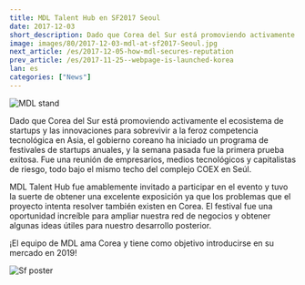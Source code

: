 ```yaml
---
title: MDL Talent Hub en SF2017 Seoul
date: 2017-12-03
short_description: Dado que Corea del Sur está promoviendo activamente el ecosistema de startups y las innovaciones para sobrevivir a la feroz competencia tecnológica en Asia 
image: images/80/2017-12-03-mdl-at-sf2017-Seoul.jpg
next_article: /es/2017-12-05-how-mdl-secures-reputation
prev_article: /es/2017-11-25--webpage-is-launched-korea
lan: es
categories: ["News"]
---
```


![MDL stand](https://gateway.ipfs.io/ipfs/QmdYQCaVShYseZF4eWZC1VxzyYR7h31ZXwFiBd8SgzZLVB/MDL_sf2017.jpeg)

Dado que Corea del Sur está promoviendo activamente el ecosistema de startups y las innovaciones para sobrevivir a la feroz competencia tecnológica en Asia, el gobierno coreano ha iniciado un programa de festivales de startups anuales, y la semana pasada fue la primera prueba exitosa. Fue una reunión de empresarios, medios tecnológicos y capitalistas de riesgo, todo bajo el mismo techo del complejo COEX en Seúl.

MDL Talent Hub fue amablemente invitado a participar en el evento y tuvo la suerte de obtener una excelente exposición ya que los problemas que el proyecto intenta resolver también existen en Corea. El festival fue una oportunidad increíble para ampliar nuestra red de negocios y obtener algunas ideas útiles para nuestro desarrollo posterior.

¡El equipo de MDL ama Corea y tiene como objetivo introducirse en su mercado en 2019!


![Sf poster](https://gateway.ipfs.io/ipfs/QmeGn8mXf7Ew3QVifuQMXuyHWqi1696tuJgW8EhcPBqjWr/MDL_sf2017_1.jpeg)
